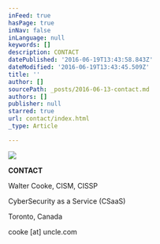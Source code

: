 ```yaml
---
inFeed: true
hasPage: true
inNav: false
inLanguage: null
keywords: []
description: CONTACT
datePublished: '2016-06-19T13:43:58.843Z'
dateModified: '2016-06-19T13:43:45.509Z'
title: ''
author: []
sourcePath: _posts/2016-06-13-contact.md
authors: []
publisher: null
starred: true
url: contact/index.html
_type: Article

---
```

![](https://the-grid-user-content.s3-us-west-2.amazonaws.com/6eacda91-f163-49b3-977a-d99c1eb8184e.png)

**CONTACT**

Walter Cooke, CISM, CISSP

CyberSecurity as a Service (CSaaS)

Toronto, Canada

cooke \[at\] uncle.com